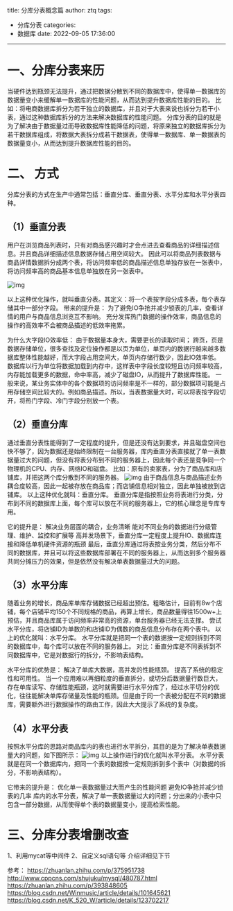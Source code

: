 title: 分库分表概念篇
author: ztq
tags:
  - 分库分表
categories:
  - 数据库
date: 2022-09-05 17:36:00
---
# 一、分库分表来历

当硬件达到瓶颈无法提升，通过把数据分散到不同的数据库中，使得单一数据库的数据量变小来缓解单一数据库的性能问题，从而达到提升数据库性能的目的。
比如：将电商数据库拆分为若干独立的数据库，并且对于大表来说也拆分为若干小表，通过这种数据库拆分的方法来解决数据库的性能问题。
分库分表的目的就是为了解决由于数据量过而导致数据库性能降低的问题，将原来独立的数据库拆分为若干数据库组成，将数据大表拆分成若干数据表，使得单一数据库、单一数据表的数据量变小，从而达到提升数据库性能的目的。
# 二、 方式
分库分表的方式在生产中通常包括：垂直分库、垂直分表、水平分库和水平分表四种。
## （1）垂直分表
用户在浏览商品列表时，只有对商品感兴趣时才会点进去查看商品的详细描述信息。并且商品详细描述信息数据存储占用空间较大。
因此可以将商品列表数据与商品详情数据拆分成两个表，将访问频率低的商品描述信息单独存放在一张表中，将访问频率高的商品基本信息单独放在另一张表中。

![img](/img/fkfb1.png)

以上这种优化操作，就叫垂直分表。其定义：将一个表按字段分成多表，每个表存储其中一部分字段。
带来的提升是：
为了避免IO争抢并减少锁表的几率，查看详情的用户与商品信息浏览互不影响。
充分发挥热门数据的操作效率，商品信息的操作的高效率不会被商品描述的低效率拖累。

为什么大字段IO效率低：
由于数据量本身大，需要更长的读取时间；
跨页，页是数据存储单位，很多查找及定位操作都是以页为单位，单页内的数据行越来越多数据库整体性能越好，而大字段占用空间大，单页内存储行数少，因此IO效率低。
数据库以行为单位将数据加载到内存中，这样表中字段长度较短且访问频率较高，内存能加载更多的数据，命中率高，减少了磁盘IO，从而提升了数据库性能。
一般来说，某业务实体中的各个数据项的访问频率是不一样的，部分数据项可能是占用存储空间比较大的。例如商品描述。所以，当表数据量大时，可以将表按字段切开，将热门字段、冷门字段分别放一个表。
## （2）垂直分库
通过垂直分表性能得到了一定程度的提升，但是还没有达到要求，并且磁盘空间也快不够了，因为数据还是始终限制在一台服务器，库内垂直分表直接就了单一表数据量过大的问题，但没有将表分布到不同的服务器上，因此每个表还是竞争同一个物理机的CPU、内存、网络IO和磁盘。
比如：原有的卖家表，分为了商品库和店铺库，并把这两个库分散到不同的服务器。
![img](/img/fkfb2.png)
由于商品信息与商品描述业务耦合度较高，因此一起被存放在商品库；而店铺信息相对独立，因此单独被放到店铺库。
以上这种优化就叫：垂直分库。
垂直分库是指按照业务将表进行分类，分布到不同的数据库上面，每个库可以放在不同的服务器上，它的核心理念是专库专用。

它的提升是：
解决业务层面的耦合，业务清晰
能对不同业务的数据进行分级管理、维护、监控和扩展等
高并发场景下，垂直分库一定程度上提升IO、数据库连接和降低单机硬件资源的瓶颈
最后，垂直分库通过将表按业务分类，然后分布不同的数据库，并且可以将这些数据库部署在不同的服务器上，从而达到多个服务器共同分摊压力的效果，但是依然没有解决单表数据量过大的问题。
## （3）水平分库
随着业务的增长，商品库单库存储数据已经超出预估。粗略估计，目前有8w个店铺，每个店铺平均150个不同规格的商品，再算上增长，商品数量得往1500w+上预估，并且商品库属于访问频率非常高的资源，单台服务器已经无法支撑。
尝试水平分库，将店铺ID为单数的和店铺ID为偶数的商品信息分布存在两个表中。
以上的优化就叫：水平分库。
水平分库就是把同一个表的数据按一定规则拆到不同的数据库中，每个库可以放在不同的服务器上。
对比：垂直分库是不同表拆到不同数据库中，它是对数据行的拆分，不影响表结构。

水平分库的优势是：
解决了单库大数据，高并发的性能瓶颈。
提高了系统的稳定性和可用性。
当一个应用难以再细粒度的垂直拆分，或切分后数据量行数巨大，存在单库读写、存储性能瓶颈，这时就需要进行水平分库了，经过水平切分的优化，往往能解决单库存储量及性能的瓶颈。但是由于同一个表被分配在不同的数据库，需要额外进行数据操作的路由工作，因此大大提示了系统的复杂度。
## （4）水平分表
按照水平分库的思路对商品库内的表也进行水平拆分，其目的是为了解决单表数据量大的问题，如下图所示：
![img](/img/fkfb3.png)
以上操作进行的优化就叫水平分表。
水平分表就是在同一个数据库内，把同一个表的数据按一定规则拆到多个表中（对数据的拆分，不影响表结构）。

它带来的提升是：
优化单一表数据量过大而产生的性能问题
避免IO争抢并减少锁表的几率
库内的水平分表，解决了单一表数据量过大的问题；分出来的小表中只包含一部分数据，从而使得单个表的数据量变小，提高检索性能。
# 三、分库分表增删改查
1、利用mycat等中间件
2、自定义sql语句等
介绍详细见下节

参考：
https://zhuanlan.zhihu.com/p/375951738
http://www.cppcns.com/shujuku/mysql/480787.html
https://zhuanlan.zhihu.com/p/393848605
https://blog.csdn.net/Winmusic/article/details/101645621
https://blog.csdn.net/K_520_W/article/details/123702217